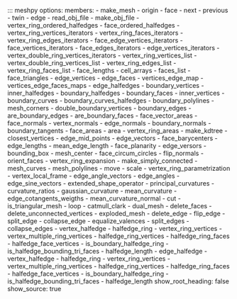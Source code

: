 ::: meshpy
    options:
      members:
        - make_mesh
        - origin
        - face
        - next
        - previous
        - twin
        - edge
        - read_obj_file
        - make_obj_file
        - vertex_ring_ordered_halfedges
        - face_ordered_halfedges
        - vertex_ring_vertices_iterators
        - vertex_ring_faces_iterators
        - vertex_ring_edges_iterators
        - face_edge_vertices_iterators
        - face_vertices_iterators
        - face_edges_iterators
        - edge_vertices_iterators
        - vertex_double_ring_vertices_iterators
        - vertex_ring_vertices_list
        - vertex_double_ring_vertices_list
        - vertex_ring_edges_list
        - vertex_ring_faces_list
        - face_lengths
        - cell_arrays
        - faces_list
        - face_triangles
        - edge_vertices
        - edge_faces
        - vertices_edge_map
        - vertices_edge_faces_maps
        - edge_halfedges
        - boundary_vertices
        - inner_halfedges
        - boundary_halfedges
        - boundary_faces
        - inner_vertices
        - boundary_curves
        - boundary_curves_halfedges
        - boundary_polylines
        - mesh_corners
        - double_boundary_vertices
        - boundary_edges
        - are_boundary_edges
        - are_boundary_faces
        - face_vector_areas
        - face_normals
        - vertex_normals
        - edge_normals
        - boundary_normals
        - boundary_tangents
        - face_areas
        - area
        - vertex_ring_areas
        - make_kdtree
        - closest_vertices
        - edge_mid_points
        - edge_vectors
        - face_barycenters
        - edge_lengths
        - mean_edge_length
        - face_planarity
        - edge_versors
        - bounding_box
        - mesh_center
        - face_circum_circles
        - flip_normals
        - orient_faces
        - vertex_ring_expansion
        - make_simply_connected
        - mesh_curves
        - mesh_polylines
        - move
        - scale
        - vertex_ring_parametrization
        - vertex_local_frame
        - edge_angle_vectors
        - edge_angles
        - edge_sine_vectors
        - extended_shape_operator
        - principal_curvatures
        - curvature_ratios
        - gaussian_curvature
        - mean_curvature
        - edge_cotangents_weigths
        - mean_curvature_normal
        - cut
        - is_triangular_mesh
        - loop
        - catmull_clark
        - dual_mesh
        - delete_faces
        - delete_unconnected_vertices
        - exploded_mesh
        - delete_edge
        - flip_edge
        - split_edge
        - collapse_edge
        - equalize_valences
        - split_edges
        - collapse_edges
        - vertex_halfedge
        - halfedge_ring
        - vertex_ring_vertices
        - vertex_multiple_ring_vertices
        - halfedge_ring_vertices
        - halfedge_ring_faces
        - halfedge_face_vertices
        - is_boundary_halfedge_ring
        - is_halfedge_bounding_tri_faces
        - halfedge_length
        - edge_halfedge
        - vertex_halfedge
        - halfedge_ring
        - vertex_ring_vertices
        - vertex_multiple_ring_vertices
        - halfedge_ring_vertices
        - halfedge_ring_faces
        - halfedge_face_vertices
        - is_boundary_halfedge_ring
        - is_halfedge_bounding_tri_faces
        - halfedge_length
      show_root_heading: false
      show_source: true